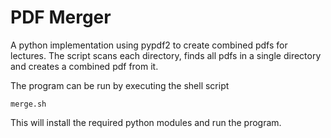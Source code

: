 # PDF Merger

A python implementation using pypdf2 to create combined pdfs for lectures. The script scans each directory, finds all pdfs in a single directory and creates a combined pdf from it.

The program can be run by executing the shell script

```
merge.sh
```

This will install the required python modules and run the program.